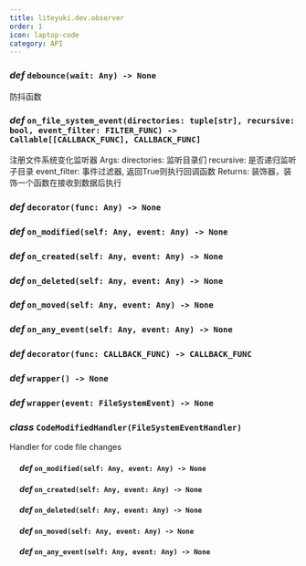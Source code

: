 ```yaml
---
title: liteyuki.dev.observer
order: 1
icon: laptop-code
category: API
---
```


### ***def*** `debounce(wait: Any) -> None`

防抖函数

### ***def*** `on_file_system_event(directories: tuple[str], recursive: bool, event_filter: FILTER_FUNC) -> Callable[[CALLBACK_FUNC], CALLBACK_FUNC]`

注册文件系统变化监听器
Args:
    directories: 监听目录们
    recursive: 是否递归监听子目录
    event_filter: 事件过滤器, 返回True则执行回调函数
Returns:
    装饰器，装饰一个函数在接收到数据后执行

### ***def*** `decorator(func: Any) -> None`



### ***def*** `on_modified(self: Any, event: Any) -> None`



### ***def*** `on_created(self: Any, event: Any) -> None`



### ***def*** `on_deleted(self: Any, event: Any) -> None`



### ***def*** `on_moved(self: Any, event: Any) -> None`



### ***def*** `on_any_event(self: Any, event: Any) -> None`



### ***def*** `decorator(func: CALLBACK_FUNC) -> CALLBACK_FUNC`



### ***def*** `wrapper() -> None`



### ***def*** `wrapper(event: FileSystemEvent) -> None`



### ***class*** `CodeModifiedHandler(FileSystemEventHandler)`

Handler for code file changes

#### &emsp; ***def*** `on_modified(self: Any, event: Any) -> None`

   

#### &emsp; ***def*** `on_created(self: Any, event: Any) -> None`

   

#### &emsp; ***def*** `on_deleted(self: Any, event: Any) -> None`

   

#### &emsp; ***def*** `on_moved(self: Any, event: Any) -> None`

   

#### &emsp; ***def*** `on_any_event(self: Any, event: Any) -> None`

   


